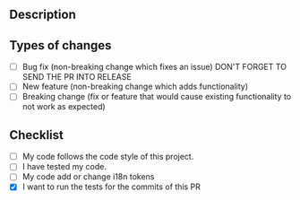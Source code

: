 ## Description

<!--- Describe your changes in detail -->

## Types of changes

<!--- Put an `x` in all the boxes that apply: -->

- [ ] Bug fix (non-breaking change which fixes an issue) DON'T FORGET TO SEND THE PR INTO RELEASE
- [ ] New feature (non-breaking change which adds functionality)
- [ ] Breaking change (fix or feature that would cause existing functionality to not work as expected)

## Checklist

<!--- Put an `x` in all the boxes that apply: -->

- [ ] My code follows the code style of this project.
- [ ] I have tested my code.
- [ ] My code add or change i18n tokens
- [x] I want to run the tests for the commits of this PR

